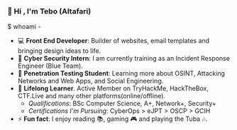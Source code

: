 ### :wave: Hi , I'm Tebo (Altafari)

$ whoami - 
*  :computer: __Front End Developer__: Builder of websites, email templates and bringing design ideas to life. 
*  :dart: __Cyber Security Intern__: I am currently training as an Incident Response Engineer (Blue Team).
*  :school_satchel: __Penetration Testing Student__: Learning more about OSINT, Attacking Networks and Web Apps, and Social Engineering. 
*  :seedling: __Lifelong Learner__. Active Member on TryHackMe, HackTheBox, CTF.Live and many other platforms(online/offline).
    * *Qualifications*: BSc Computer Science, A+, Network+, Security+
    * *Certifications I'm Pursuing*: CyberOps > eJPT > OSCP > GCIH
* ⚡ __Fun fact__: I enjoy reading  :books:, gaming  :video_game: and playing the Tuba :notes:.
